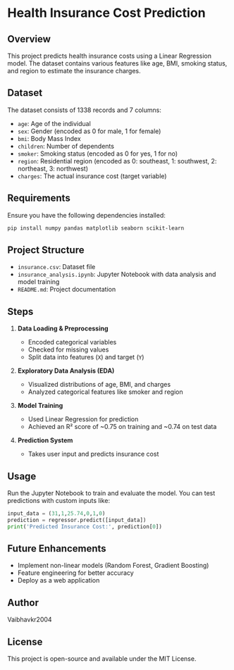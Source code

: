 # Health Insurance Cost Prediction

## Overview
This project predicts health insurance costs using a Linear Regression model. The dataset contains various features like age, BMI, smoking status, and region to estimate the insurance charges.

## Dataset
The dataset consists of 1338 records and 7 columns:
- `age`: Age of the individual
- `sex`: Gender (encoded as 0 for male, 1 for female)
- `bmi`: Body Mass Index
- `children`: Number of dependents
- `smoker`: Smoking status (encoded as 0 for yes, 1 for no)
- `region`: Residential region (encoded as 0: southeast, 1: southwest, 2: northeast, 3: northwest)
- `charges`: The actual insurance cost (target variable)

## Requirements
Ensure you have the following dependencies installed:
```bash
pip install numpy pandas matplotlib seaborn scikit-learn
```

## Project Structure
- `insurance.csv`: Dataset file
- `insurance_analysis.ipynb`: Jupyter Notebook with data analysis and model training
- `README.md`: Project documentation

## Steps
1. **Data Loading & Preprocessing**
   - Encoded categorical variables
   - Checked for missing values
   - Split data into features (`X`) and target (`Y`)

2. **Exploratory Data Analysis (EDA)**
   - Visualized distributions of age, BMI, and charges
   - Analyzed categorical features like smoker and region

3. **Model Training**
   - Used Linear Regression for prediction
   - Achieved an R² score of ~0.75 on training and ~0.74 on test data

4. **Prediction System**
   - Takes user input and predicts insurance cost

## Usage
Run the Jupyter Notebook to train and evaluate the model. You can test predictions with custom inputs like:
```python
input_data = (31,1,25.74,0,1,0)
prediction = regressor.predict([input_data])
print('Predicted Insurance Cost:', prediction[0])
```

## Future Enhancements
- Implement non-linear models (Random Forest, Gradient Boosting)
- Feature engineering for better accuracy
- Deploy as a web application

## Author
Vaibhavkr2004

## License
This project is open-source and available under the MIT License.

